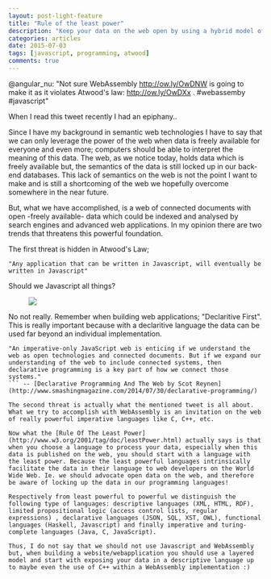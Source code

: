 ```yaml
---
layout: post-light-feature
title: "Rule of the least power"
description: "Keep your data on the web open by using a hybrid model of descriptive-, declaritive- and turing-complete languages"
categories: articles
date: 2015-07-03
tags: [javascript, programming, atwood]
comments: true
---
```


@angular_nu: "Not sure WebAssembly http://ow.ly/OwDNW  is going to make it as it violates Atwood's law: http://ow.ly/OwDXx . #webassemby #javascript"

When I read this tweet recently I had an epiphany..

Since I have my background in semantic web technologies I have to say that we can only leverage the power of the web when data is freely available for everyone and even more; computers should be able to interpret the meaning of this data. The web, as we notice today, holds data which is freely available but, the semantics of the data is still locked up in our back-end databases. This lack of semantics on the web is not the point I want to make and is still a shortcoming of the web we hopefully overcome somewhere in the near future.

But, what we have accomplished, is a web of connected documents with open -freely available- data which could be indexed and analysed by search engines and advanced web applications. In my opinion there are two trends that threatens this powerful foundation.

The first threat is hidden in Atwood's Law;

```
"Any application that can be written in Javascript, will eventually be written in Javascript"
```

Should we Javascript all things?

<figure>
	<img src="http://www.quickmeme.com/img/8d/8d30a19413145512ad5a05c46ec0da545df5ed79e113fcf076dc03c7514eb631.jpg">
</figure>

No not really. Remember when building web applications; "Declaritive First". This is really important because with a declaritive language the data can be used far beyond an individual implementation.

```
"An imperative-only JavaScript web is enticing if we understand the web as open technologies and connected documents. But if we expand our understanding of the web to include connected systems, then declarative programming is a key part of how we connect those systems."
``` -- [Declarative Programming And The Web by Scot Reynen](http://www.smashingmagazine.com/2014/07/30/declarative-programming/)

The second threat is actually what the mentioned tweet is all about. What we try to accomplish with WebAssembly is an invitation on the web of really powerful imperative languages like C, C++, etc.

Now what the [Rule Of The Least Power](http://www.w3.org/2001/tag/doc/leastPower.html) actually says is that when you choose a language to process your data, especially when this data is published on the web, you should start with a language with the least power. Because the least powerful languages intrinsically facilitate the data in their language to web developers on the World Wide Web. Ie. we should advocate open data on the web, and therefore be aware of locking up the data in our programming languages!

Respectively from least powerful to powerful we distinguish the following type of languages: descriptive languages (XML, HTML, RDF), limited propositional logic (access control lists, regular expressions) , declarative languages (JSON, SQL, XST, OWL), functional languages (Haskell, Javascript) and finally imperative and turing-complete languages (Java, C, JavaScript).

Thus, I do not say that we should not use Javascript and WebAssembly but, when building a website/webapplication you should use a layered model and start with exposing your data in a descriptive language up to maybe even the use of C++ within a WebAssembly implementation :)




